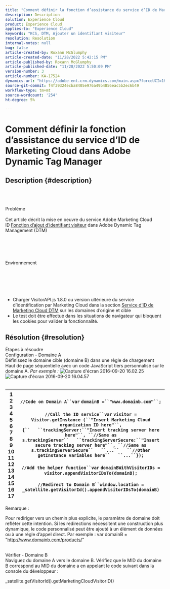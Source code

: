 ```yaml
---
title: "Comment définir la fonction d’assistance du service d’ID de Marketing Cloud dans Adobe Dynamic Tag Manager"
description: Description
solution: Experience Cloud
product: Experience Cloud
applies-to: "Experience Cloud"
keywords: "KCS, DTM, Ajouter un identifiant visiteur"
resolution: Resolution
internal-notes: null
bug: false
article-created-by: Roxann McGlumphy
article-created-date: "11/28/2022 5:42:15 PM"
article-published-by: Roxann McGlumphy
article-published-date: "11/28/2022 5:50:09 PM"
version-number: 3
article-number: KA-17524
dynamics-url: "https://adobe-ent.crm.dynamics.com/main.aspx?forceUCI=1&pagetype=entityrecord&etn=knowledgearticle&id=611123fe-436f-ed11-9561-6045bd006079"
source-git-commit: f4f39324ecba8405e976a49b4856eac5b2ec6b49
workflow-type: tm+mt
source-wordcount: '254'
ht-degree: 5%

---
```


# Comment définir la fonction d’assistance du service d’ID de Marketing Cloud dans Adobe Dynamic Tag Manager

## Description {#description}

<br><br><br>Problème<br><br>
Cet article décrit la mise en oeuvre du service Adobe Marketing Cloud ID [Fonction d’ajout d’identifiant visiteur](https://marketing.adobe.com/resources/help/fr_FR/mcvid/mcvid-appendvisitorid.html) dans Adobe Dynamic Tag Management (DTM)
<br><br><br><br> <br><br>Environnement<br><br><br><br><br><br>
- Charger VisitorAPI.js 1.8.0 ou version ultérieure du service d’identification par Marketing Cloud dans la section [Service d’ID de Marketing Cloud DTM](https://marketing.adobe.com/resources/help/en_US/mcvid/mcvid-dtm-implement.html) sur les domaines d’origine et cible
- Le test doit être effectué dans les situations de navigateur qui bloquent les cookies pour valider la fonctionnalité.



## Résolution {#resolution}

Étapes à résoudre<br>Configuration - Domaine A<br>
Définissez le domaine cible (domaine B) dans une règle de chargement Haut de page séquentielle avec un code JavaScript tiers personnalisé sur le domaine A. *Par exemple :*
![Capture d&#39;écran 2016-09-20 16.02.25](https://helpx.adobe.com/content/dam/help/en/dtm/kb/how-to-set-marketing-cloud-id-service-helper-function-in-adobe-d/jcr%3acontent/main-pars/image/Screenshot%202016-09-20%2016.02.25.png "Capture d&#39;écran 2016-09-20 16.02.25")![Capture d&#39;écran 2016-09-20 16.04.57](https://helpx.adobe.com/content/dam/help/en/dtm/kb/how-to-set-marketing-cloud-id-service-helper-function-in-adobe-d/jcr%3acontent/main-pars/image_1393293752/Screenshot%202016-09-20%2016.04.57.png "Capture d&#39;écran 2016-09-20 16.04.57")<br> <br>

| 1<br>2<br>3<br>4<br>5<br>6<br>7<br>8<br>9<br>10<br>11<br>12<br>13<br>14<br>15<br>16<br>17 | `//Code on Domain A``var` `domainB =``"www.domainb.com"``;`<br> <br>`//Call the ID service``var` `visitor = Visitor.getInstance (``"Insert Marketing Cloud organization ID here"``,{``   ``trackingServer:``"Insert tracking server here here"``, ``//Same as s.trackingServer``   ``trackingServerSecure:``"Insert secure tracking server here"``, ``//Same as s.trackingServerSecure``   ``...``   ``//Other getInstance variables here``   ``...``});`<br> <br>`//Add the helper function``var` `domainBWithVisitorIDs = visitor.appendVisitorIDsTo(domainB);`<br> <br>`//Redirect to Domain B``window.location = _satellite.getVisitorId().appendVisitorIDsTo(domainB)` |
| --- | --- |


Remarque :

Pour rediriger vers un chemin plus explicite, le paramètre de domaine doit refléter cette intention. Si les redirections nécessitent une construction plus dynamique, le code personnalisé peut être ajouté à un élément de données ou à une règle d’appel direct. Par exemple : var domainB = &quot;http://www.domainb.com/products/&quot;


<br>Vérifier - Domaine B<br>
Naviguez du domaine A vers le domaine B. Vérifiez que le MID du domaine B correspond au MID du domaine a en appelant le code suivant dans la console du développeur :

_satellite.getVisitorId().getMarketingCloudVisitorID()
